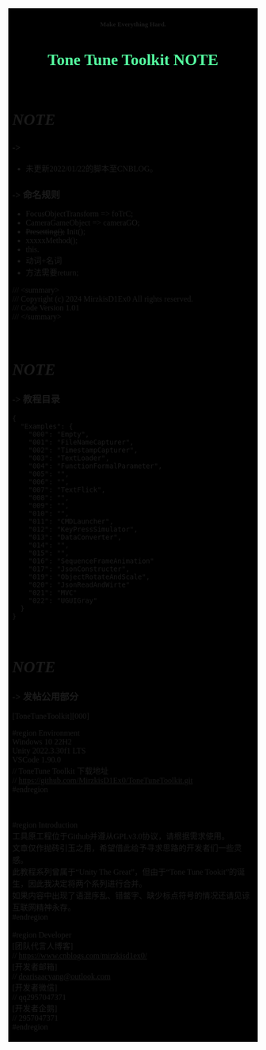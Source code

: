 <font face="Source Han Sans TC" size=2 >
<table><tr><td bgcolor=#000000>

#### <center><font size=2>Make Everything Hard.</font></center>
# <center><font color=#54FF9F size=6>**Tone Tune Toolkit NOTE**</font></center>

</br>

# *NOTE*
### ->
* 未更新2022/01/22的脚本至CNBLOG。

### -> 命名规则
* FocusObjectTransform => foTrC;
* CameraGameObject => cameraGO;
* <s>Presetting();</s> Init();
* xxxxxMethod();
* this.
* 动词+名词
* 方法需要return;

/// \<summary> </br>
/// Copyright (c) 2024 MirzkisD1Ex0 All rights reserved. </br>
/// Code Version 1.01 </br>
/// \</summary>

</br>

# *NOTE*
### -> 教程目录
    {
      "Examples": {
        "000": "Empty",
        "001": "FileNameCapturer",
        "002": "TimestampCapturer",
        "003": "TextLoader",
        "004": "FunctionFormalParameter",
        "005": "",
        "006": "",
        "007": "TextFlick",
        "008": "",
        "009": "",
        "010": "",
        "011": "CMDLauncher",
        "012": "KeyPressSimulator",
        "013": "DataConverter",
        "014": "",
        "015": "",
        "016": "SequenceFrameAnimation"
        "017": "JsonConstructer",
        "019": "ObjectRotateAndScale",
        "020": "JsonReadAndWirte"
        "021": "MVC"
        "022": "UGUIGray"
      }
    }

</br>

# *NOTE*
### -> 发帖公用部分
[ToneTuneToolkit][000] </br>

#region Environment </br>
Windows 10 22H2 </br>
Unity 2022.3.30f1 LTS </br>
VSCode 1.90.0 </br>
// ToneTune Toolkit 下载地址 </br>
// https://github.com/MirzkisD1Ex0/ToneTuneToolkit.git </br>
#endregion </br>
</br>
</br>
</br>
#region Introduction </br>
工具原工程位于Github并遵从GPLv3.0协议，请根据需求使用。</br>
文章仅作抛砖引玉之用，希望借此给予寻求思路的开发者们一些灵感。 </br>
此教程系列曾属于“Unity The Great”，但由于“Tone Tune Tookit”的诞生，因此我决定将两个系列进行合并。 </br>
如果内容中出现了语混序乱、错鳖字、缺少标点符号的情况还请见谅 </br>
互联网精神永存。 </br>
#endregion </br>
</br>
#region Developer </br>
[团队代言人博客] </br>
// https://www.cnblogs.com/mirzkisd1ex0/ </br>
[开发者邮箱] </br>
// dearisaacyang@outlook.com </br>
[开发者微信] </br>
// qq2957047371 </br>
[开发者企鹅] </br>
// 2957047371 </br>
#endregion </br>

</td></tr></table>
</font>